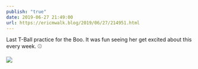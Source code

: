 ```yaml
---
publish: "true"
date: 2019-06-27 21:49:00
url: https://ericmwalk.blog/2019/06/27/214951.html
---
```


Last T-Ball practice for the Boo. It was fun seeing her get excited about this every week. ⚾

![](https://ericmwalk.blog/uploads/2022/701ea3cf60.jpg)